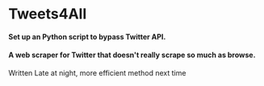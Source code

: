 
# Tweets4All

#### Set up an Python script to bypass Twitter API. 

#### A web scraper for Twitter that doesn't really scrape so much as browse. 

Written Late at night, more efficient method next time

